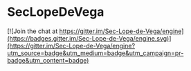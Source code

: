 # SecLopeDeVega

[![Join the chat at https://gitter.im/Sec-Lope-de-Vega/engine](https://badges.gitter.im/Sec-Lope-de-Vega/engine.svg)](https://gitter.im/Sec-Lope-de-Vega/engine?utm_source=badge&utm_medium=badge&utm_campaign=pr-badge&utm_content=badge)